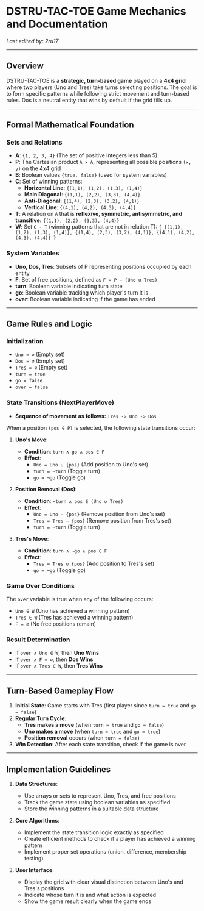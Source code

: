 # DSTRU-TAC-TOE Game Mechanics and Documentation

*Last edited by: 2ru17*  

---

## **Overview**
DSTRU-TAC-TOE is a **strategic, turn-based game** played on a **4x4 grid** where two players (Uno and Tres) take turns selecting positions. The goal is to form specific patterns while following strict movement and turn-based rules. Dos is a neutral entity that wins by default if the grid fills up.

---

## **Formal Mathematical Foundation**

### **Sets and Relations**
- **A**: `{1, 2, 3, 4}` (The set of positive integers less than 5)
- **P**: The Cartesian product `A × A`, representing all possible positions `(x, y)` on the 4x4 grid
- **B**: Boolean values `{true, false}` (used for system variables)
- **C**: Set of winning patterns:
  - **Horizontal Line**: `{(1,1), (1,2), (1,3), (1,4)}`
  - **Main Diagonal**: `{(1,1), (2,2), (3,3), (4,4)}`
  - **Anti-Diagonal**: `{(1,4), (2,3), (3,2), (4,1)}`
  - **Vertical Line**: `{(4,1), (4,2), (4,3), (4,4)}`
- **T**: A relation on `A` that is **reflexive, symmetric, antisymmetric, and transitive:** `{(1,1), (2,2), (3,3), (4,4)}`
- **W**: Set `C - T` (winning patterns that are not in relation T): `{ {(1,1), (1,2), (1,3), (1,4)}, {(1,4), (2,3), (3,2), (4,1)}, {(4,1), (4,2), (4,3), (4,4)} }`

### **System Variables**
- **Uno, Dos, Tres**: Subsets of P representing positions occupied by each entity
- **F**: Set of free positions, defined as `F = P − (Uno ∪ Tres)`
- **turn**: Boolean variable indicating turn state
- **go**: Boolean variable tracking which player's turn it is
- **over**: Boolean variable indicating if the game has ended

---

## **Game Rules and Logic**

### **Initialization**
- `Uno = ∅` (Empty set)
- `Dos = ∅` (Empty set)
- `Tres = ∅` (Empty set)
- `turn = true`
- `go = false`
- `over = false`

### **State Transitions (NextPlayerMove)**

- **Sequence of movement as follows:** `Tres -> Uno -> Dos`

When a position `(pos ∈ P)` is selected, the following state transitions occur:

1. **Uno's Move**:
   - **Condition**: `turn ∧ go ∧ pos ∈ F`
   - **Effect**:
     - `Uno = Uno ∪ {pos}` (Add position to Uno's set)
     - `turn = ¬turn` (Toggle turn)
     - `go = ¬go` (Toggle go)

2. **Position Removal (Dos)**:
   - **Condition**: `¬turn ∧ pos ∈ (Uno ∪ Tres)`
   - **Effect**:
     - `Uno = Uno − {pos}` (Remove position from Uno's set)
     - `Tres = Tres − {pos}` (Remove position from Tres's set)
     - `turn = ¬turn` (Toggle turn)

3. **Tres's Move**:
   - **Condition**: `turn ∧ ¬go ∧ pos ∈ F`
   - **Effect**:
     - `Tres = Tres ∪ {pos}` (Add position to Tres's set)
     - `go = ¬go` (Toggle go)

### **Game Over Conditions**

The `over` variable is true when any of the following occurs:
- `Uno ∈ W` (Uno has achieved a winning pattern)
- `Tres ∈ W` (Tres has achieved a winning pattern)
- `F = ∅` (No free positions remain)

### **Result Determination**
- If `over ∧ Uno ∈ W`, then **Uno Wins**
- If `over ∧ F = ∅`, then **Dos Wins**
- If `over ∧ Tres ∈ W`, then **Tres Wins**

---

## **Turn-Based Gameplay Flow**

1. **Initial State**: Game starts with Tres (first player since `turn = true` and `go = false`)
2. **Regular Turn Cycle**:
   - **Tres makes a move** (when `turn = true` and `go = false`)
   - **Uno makes a move** (when `turn = true` and `go = true`)
   - **Position removal** occurs (when `turn = false`)
3. **Win Detection**: After each state transition, check if the game is over

---

## **Implementation Guidelines**

1. **Data Structures**:
   - Use arrays or sets to represent Uno, Tres, and free positions
   - Track the game state using boolean variables as specified
   - Store the winning patterns in a suitable data structure

2. **Core Algorithms**:
   - Implement the state transition logic exactly as specified
   - Create efficient methods to check if a player has achieved a winning pattern
   - Implement proper set operations (union, difference, membership testing)

3. **User Interface**:
   - Display the grid with clear visual distinction between Uno's and Tres's positions
   - Indicate whose turn it is and what action is expected
   - Show the game result clearly when the game ends



